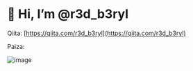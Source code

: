 # 👋 Hi, I’m @r3d_b3ryl


Qiita: [https://qiita.com/r3d_b3ryl](https://qiita.com/r3d_b3ryl)

Paiza:

![image](https://user-images.githubusercontent.com/108498183/180940481-7b419d65-c956-4c90-8a02-5134dc02977e.png)

<!---
r3d-b3ryl/r3d-b3ryl is a ✨ special ✨ repository because its `README.md` (this file) appears on your GitHub profile.
You can click the Preview link to take a look at your changes.
--->
